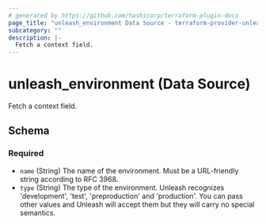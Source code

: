 ```yaml
---
# generated by https://github.com/hashicorp/terraform-plugin-docs
page_title: "unleash_environment Data Source - terraform-provider-unleash"
subcategory: ""
description: |-
  Fetch a context field.
---
```


# unleash_environment (Data Source)

Fetch a context field.



<!-- schema generated by tfplugindocs -->
## Schema

### Required

- `name` (String) The name of the environment. Must be a URL-friendly string according to RFC 3968.
- `type` (String) The type of the environment. Unleash recognizes 'development', 'test', 'preproduction' and 'production'. You can pass other values and Unleash will accept them but they will carry no special semantics.
